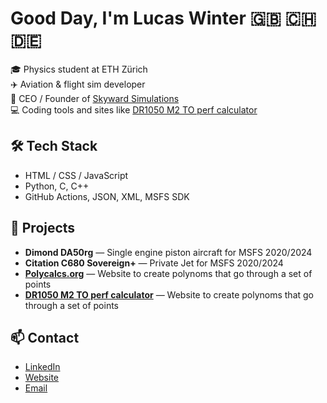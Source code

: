 # Good Day, I'm Lucas Winter 🇬🇧 🇨🇭 🇩🇪

🎓 Physics student at ETH Zürich  
✈️ Aviation & flight sim developer  
🏢 CEO / Founder of [Skyward Simulations](https://www.skywardsimulations.uk)  
💻 Coding tools and sites like [DR1050 M2 TO perf calculator](https://HB-SEW.uk)  

## 🛠️ Tech Stack
- HTML / CSS / JavaScript
- Python, C, C++
- GitHub Actions, JSON, XML, MSFS SDK

## 🚀 Projects
- **Dimond DA50rg** — Single engine piston aircraft for MSFS 2020/2024
- **Citation C680 Sovereign+** — Private Jet for MSFS 2020/2024
- **[Polycalcs.org](https://Polycalcs.org)** — Website to create polynoms that go through a set of points
- **[DR1050 M2 TO perf calculator](https://HB-SEW.uk)** — Website to create polynoms that go through a set of points

## 📫 Contact
- [LinkedIn](https://www.linkedin.com/in/lucas-alex-winter)
- [Website](https://lucas-winter.com)
- [Email](mailto:lucas.winter@skywardsimulations.uk)
